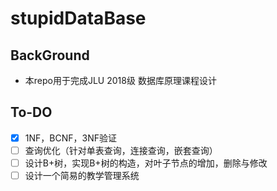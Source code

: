 # stupidDataBase

## BackGround
- 本repo用于完成JLU 2018级 数据库原理课程设计

## To-DO

- [x] 1NF，BCNF，3NF验证
- [ ] 查询优化（针对单表查询，连接查询，嵌套查询）
- [ ] 设计B+树，实现B+树的构造，对叶子节点的增加，删除与修改
- [ ] 设计一个简易的教学管理系统